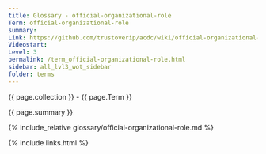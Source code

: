 ```yaml
---
title: Glossary - official-organizational-role
Term: official-organizational-role
summary: 
Link: https://github.com/trustoverip/acdc/wiki/official-organizational-role
Videostart: 
Level: 3
permalink: /term_official-organizational-role.html
sidebar: all_lvl3_wot_sidebar
folder: terms
---
```


{{ page.collection }} - {{ page.Term }}

   {{ page.summary }}

{% include_relative glossary/official-organizational-role.md %}

 {% include links.html %} 
